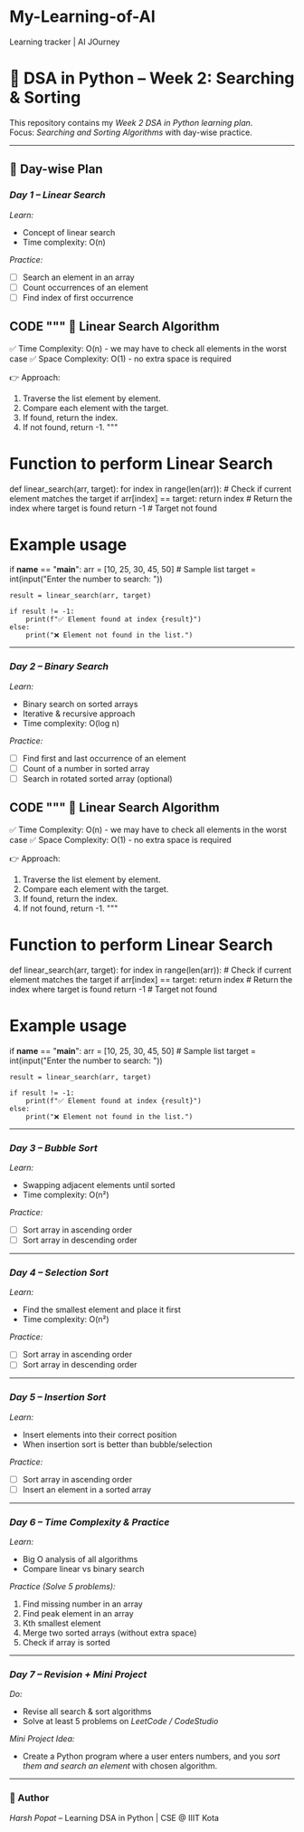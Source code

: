 # My-Learning-of-AI
Learning tracker | AI JOurney


# 🐍 DSA in Python – Week 2: Searching & Sorting

This repository contains my *Week 2 DSA in Python learning plan*.  
Focus: *Searching and Sorting Algorithms* with day-wise practice.

---

## 📅 Day-wise Plan

### *Day 1 – Linear Search*
*Learn:*
- Concept of linear search
- Time complexity: O(n)

*Practice:*
- [ ] Search an element in an array  
- [ ] Count occurrences of an element  
- [ ] Find index of first occurrence

******CODE******
"""
🔹 Linear Search Algorithm
-----------------------------------
✅ Time Complexity: O(n) - we may have to check all elements in the worst case
✅ Space Complexity: O(1) - no extra space is required

👉 Approach:
   1. Traverse the list element by element.
   2. Compare each element with the target.
   3. If found, return the index.
   4. If not found, return -1.
"""

# Function to perform Linear Search
def linear_search(arr, target):
    for index in range(len(arr)):
        # Check if current element matches the target
        if arr[index] == target:
            return index  # Return the index where target is found
    return -1  # Target not found

# Example usage
if __name__ == "__main__":
    arr = [10, 25, 30, 45, 50]  # Sample list
    target = int(input("Enter the number to search: "))
    
    result = linear_search(arr, target)
    
    if result != -1:
        print(f"✅ Element found at index {result}")
    else:
        print("❌ Element not found in the list.")

---

### *Day 2 – Binary Search*
*Learn:*
- Binary search on sorted arrays
- Iterative & recursive approach
- Time complexity: O(log n)

*Practice:*
- [ ] Find first and last occurrence of an element  
- [ ] Count of a number in sorted array  
- [ ] Search in rotated sorted array (optional)

******CODE******
"""
🔹 Linear Search Algorithm
-----------------------------------
✅ Time Complexity: O(n) - we may have to check all elements in the worst case
✅ Space Complexity: O(1) - no extra space is required

👉 Approach:
   1. Traverse the list element by element.
   2. Compare each element with the target.
   3. If found, return the index.
   4. If not found, return -1.
"""

# Function to perform Linear Search
def linear_search(arr, target):
    for index in range(len(arr)):
        # Check if current element matches the target
        if arr[index] == target:
            return index  # Return the index where target is found
    return -1  # Target not found

# Example usage
if __name__ == "__main__":
    arr = [10, 25, 30, 45, 50]  # Sample list
    target = int(input("Enter the number to search: "))
    
    result = linear_search(arr, target)
    
    if result != -1:
        print(f"✅ Element found at index {result}")
    else:
        print("❌ Element not found in the list.")



---

### *Day 3 – Bubble Sort*
*Learn:*
- Swapping adjacent elements until sorted
- Time complexity: O(n²)

*Practice:*
- [ ] Sort array in ascending order  
- [ ] Sort array in descending order

---

### *Day 4 – Selection Sort*
*Learn:*
- Find the smallest element and place it first
- Time complexity: O(n²)

*Practice:*
- [ ] Sort array in ascending order  
- [ ] Sort array in descending order

---

### *Day 5 – Insertion Sort*
*Learn:*
- Insert elements into their correct position
- When insertion sort is better than bubble/selection

*Practice:*
- [ ] Sort array in ascending order  
- [ ] Insert an element in a sorted array

---

### *Day 6 – Time Complexity & Practice*
*Learn:*
- Big O analysis of all algorithms
- Compare linear vs binary search

*Practice (Solve 5 problems):*
1. Find missing number in an array  
2. Find peak element in an array  
3. Kth smallest element  
4. Merge two sorted arrays (without extra space)  
5. Check if array is sorted

---

### *Day 7 – Revision + Mini Project*
*Do:*
- Revise all search & sort algorithms
- Solve at least 5 problems on *LeetCode / CodeStudio*

*Mini Project Idea:*
- Create a Python program where a user enters numbers,
  and you *sort them and search an element* with chosen algorithm.

---

### 📌 Author
*Harsh Popat* – Learning DSA in Python | CSE @ IIIT Kota
